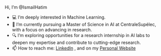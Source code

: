Hi, I’m @IsmailHatim
- 💻 I’m deeply interested in Machine Learning.
- 🌱 I’m currently pursuing a Master of Science in AI at CentraleSupélec, with a focus on advancing in research.
- 🔍 I’m exploring opportunities for a research internship in AI labs to deepen my expertise and contribute to cutting-edge research.
- 📫 How to reach me: [LinkedIn](https://www.linkedin.com/in/ismail-hatim-b1a666197/) , and on my [Personal Website](hatim.xyz)
